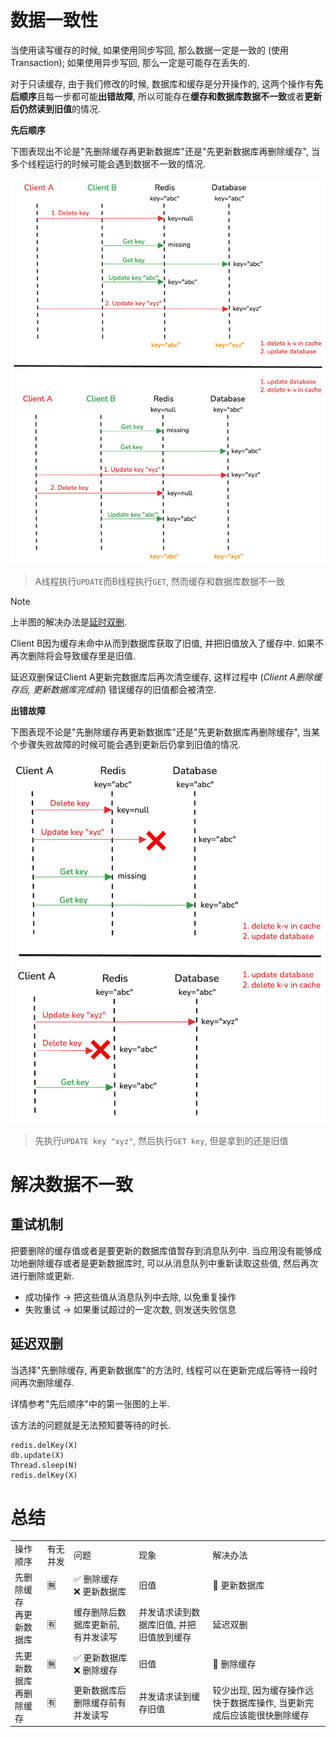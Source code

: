 # 数据一致性

当使用读写缓存的时候, 如果使用同步写回, 那么数据一定是一致的 (使用Transaction); 如果使用异步写回, 那么一定是可能存在丢失的.

对于只读缓存, 由于我们修改的时候, 数据库和缓存是分开操作的, 这两个操作有**先后顺序**且每一步都可能**出错故障**, 所以可能存在**缓存和数据库数据不一致**或者**更新后仍然读到旧值**的情况.

**先后顺序**

下图表现出不论是"先删除缓存再更新数据库"还是"先更新数据库再删除缓存", 当多个线程运行的时候可能会遇到数据不一致的情况.

![Inconsistency——Order](./pic/10_inconsistency_order.png)

> A线程执行`UPDATE`而B线程执行`GET`, 然而缓存和数据库数据不一致

> [!NOTE]
> 上半图的解决办法是[延时双删](#延迟双删).
> 
> Client B因为缓存未命中从而到数据库获取了旧值, 并把旧值放入了缓存中. 如果不再次删除将会导致缓存里是旧值.
> 
> 延迟双删保证Client A更新完数据库后再次清空缓存, 这样过程中 (*Client A删除缓存后, 更新数据库完成前*) 错误缓存的旧值都会被清空.

**出错故障**

下图表现不论是"先删除缓存再更新数据库"还是"先更新数据库再删除缓存", 当某个步骤失败故障的时候可能会遇到更新后仍拿到旧值的情况.

![Inconsistency——Failure](./pic/10_inconsistency_failure.png)

> 先执行`UPDATE key "xyz"`, 然后执行`GET key`, 但是拿到的还是旧值

# 解决数据不一致

## 重试机制

把要删除的缓存值或者是要更新的数据库值暂存到消息队列中. 当应用没有能够成功地删除缓存或者是更新数据库时, 可以从消息队列中重新读取这些值, 然后再次进行删除或更新.
* 成功操作 &rarr; 把这些值从消息队列中去除, 以免重复操作
* 失败重试 &rarr; 如果重试超过的一定次数, 则发送失败信息

## 延迟双删

当选择"先删除缓存, 再更新数据库"的方法时, 线程可以在更新完成后等待一段时间再次删除缓存.

详情参考"先后顺序"中的第一张图的上半.

该方法的问题就是无法预知要等待的时长.

```
redis.delKey(X)
db.update(X)
Thread.sleep(N)
redis.delKey(X)
```

# 总结

<table>
    <tr>
        <td>操作顺序</td> 
        <td>有无并发</td> 
        <td>问题</td>
        <td>现象</td>
        <td>解决办法</td>
   </tr>
    <tr>
        <td rowspan="2">先删除缓存</br>再更新数据库</td>    
        <td>🈚️</td>  
        <td>✅ 删除缓存</br>❌ 更新数据库</td>
        <td>旧值</td>
        <td>🔁 更新数据库</td>
    </tr>
    <tr>  
        <td>🈶</td>  
        <td>缓存删除后数据库更新前, 有并发读写</td>
        <td>并发请求读到数据库旧值, 并把旧值放到缓存</td>
        <td>延迟双删</td>
    </tr>
    <tr>
        <td rowspan="2">先更新数据库</br>再删除缓存</td>    
        <td>🈚️</td>  
        <td>✅ 更新数据库</br>❌ 删除缓存</td>
        <td>旧值</td>
        <td>🔁 删除缓存</td>
    </tr>
    <tr>  
        <td>🈶</td>  
        <td>更新数据库后删除缓存前有并发读写</td>
        <td>并发请求读到缓存旧值</td>
        <td>较少出现, 因为缓存操作远快于数据库操作, 当更新完成后应该能很快删除缓存</td>
    </tr>
</table>
